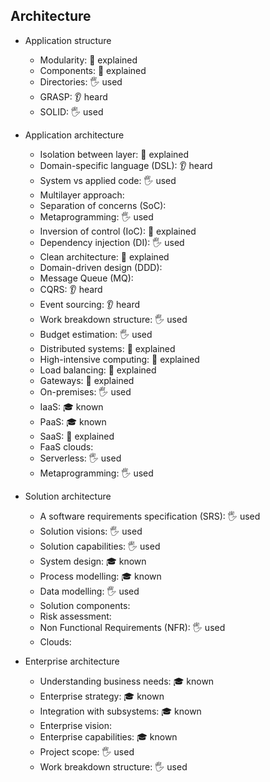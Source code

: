 ## Architecture

- Application structure
  - Modularity: 🙋 explained
  - Components: 🙋 explained
  - Directories: 🖐️ used
  - GRASP: 👂 heard
  - SOLID: 🖐️ used

- Application architecture
  - Isolation between layer: 🙋 explained
  - Domain-specific language (DSL): 👂 heard
  - System vs applied code: 🖐️ used
  - Multilayer approach: 
  - Separation of concerns (SoC): 
  - Metaprogramming: 🖐️ used
  - Inversion of control (IoC): 🙋 explained
  - Dependency injection (DI): 🖐️ used
  - Clean architecture: 🙋 explained
  - Domain-driven design (DDD): 
  - Message Queue (MQ):
  - CQRS: 👂 heard
  - Event sourcing: 👂 heard
  - Work breakdown structure: 🖐️ used
  - Budget estimation: 🖐️ used
  - Distributed systems: 🙋 explained
  - High-intensive computing: 🙋 explained
  - Load balancing: 🙋 explained
  - Gateways: 🙋 explained
  - On-premises: 🖐️ used
  - IaaS: 🎓 known
  - PaaS: 🎓 known
  - SaaS: 🙋 explained
  - FaaS clouds: 
  - Serverless: 🖐️ used
  - Metaprogramming: 🖐️ used

- Solution architecture
  - A software requirements specification (SRS): 🖐️ used
  - Solution visions: 🖐️ used
  - Solution capabilities: 🖐️ used
  - System design: 🎓 known
  - Process modelling: 🎓 known
  - Data modelling: 🖐️ used
  - Solution components: 
  - Risk assessment: 
  - Non Functional Requirements (NFR): 🖐️ used
  - Clouds:

- Enterprise architecture
  - Understanding business needs: 🎓 known
  - Enterprise strategy: 🎓 known
  - Integration with subsystems: 🎓 known
  - Enterprise vision: 
  - Enterprise capabilities: 🎓 known
  - Project scope: 🖐️ used
  - Work breakdown structure: 🖐️ used
